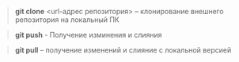 >**git clone** <url-адрес репозитория> – клонирование внешнего репозитория на локальный ПК

>**git push** - Получение изминения и слияния 

> **git pull** – получение изменений и слияние с локальной версией